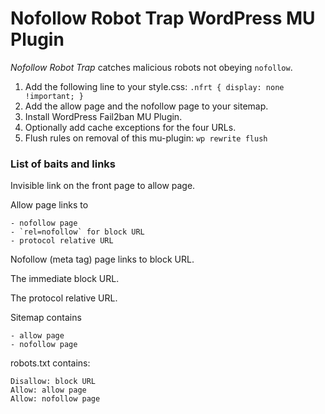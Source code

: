 # Nofollow Robot Trap WordPress MU Plugin

*Nofollow Robot Trap* catches malicious robots not obeying `nofollow`.

1. Add the following line to your style.css: `.nfrt { display: none !important; }`
1. Add the allow page and the nofollow page to your sitemap.
1. Install WordPress Fail2ban MU Plugin.
1. Optionally add cache exceptions for the four URLs.
1. Flush rules on removal of this mu-plugin: `wp rewrite flush`

### List of baits and links

Invisible link on the front page to allow page.

Allow page links to

    - nofollow page
    - `rel=nofollow` for block URL
    - protocol relative URL

Nofollow (meta tag) page links to block URL.

The immediate block URL.

The protocol relative URL.

Sitemap contains

    - allow page
    - nofollow page

robots.txt contains:

```
Disallow: block URL
Allow: allow page
Allow: nofollow page
```
